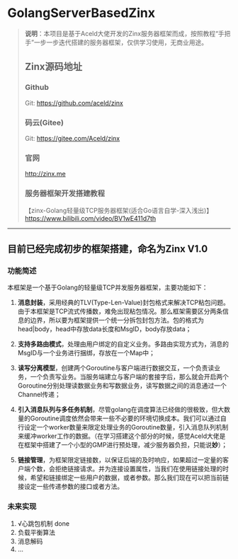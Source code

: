 # GolangServerBasedZinx

> **说明**：本项目是基于Aceld大佬开发的Zinx服务器框架而成，按照教程“手把手”一步一步迭代搭建的服务器框架，仅供学习使用，无商业用途。
> ## Zinx源码地址
> ### Github
> Git: https://github.com/aceld/zinx
> ### 码云(Gitee)
> Git: https://gitee.com/Aceld/zinx
> ### 官网
> http://zinx.me
> ### 服务器框架开发搭建教程
> 【zinx-Golang轻量级TCP服务器框架(适合Go语言自学-深入浅出)】 
> https://www.bilibili.com/video/BV1wE411d7th

---
## 目前已经完成初步的框架搭建，命名为Zinx V1.0
### 功能简述

本框架是一个基于Golang的轻量级TCP并发服务器框架，主要功能如下：

1. **消息封装**，采用经典的TLV(Type-Len-Value)封包格式来解决TCP粘包问题。由于本框架是TCP流式传播数，难免出现粘包情况。那么框架需要区分两条信息的边界，所以要为框架提供一个统一分拆包封包方法。包的格式为head|body，head中存放data长度和MsgID，body存放data；

2. **支持多路由模式**，处理由用户绑定的自定义业务。多路由实现方式为，消息的MsgID与一个业务进行捆绑，存放在一个Map中；

3. **读写分离模型**，创建两个Goroutine与客户端进行数据交互，一个负责读业务，一个负责写业务。当服务端建立与客户端的套接字后，那么就会开启两个Goroutine分别处理读数据业务和写数据业务，读写数据之间的消息通过一个Channel传递；

4. **引入消息队列与多任务机制**，尽管golang在调度算法已经做的很极致，但大数量的Goroutine调度依然会带来一些不必要的环境切换成本。我们可以通过自行设定一个worker数量来限定处理业务的Goroutine数量，引入消息队列机制来缓冲worker工作的数据。（在学习搭建这个部分的时候，感觉Aceld大佬是在框架中搭建了一个小型的GMP进行预处理，减少服务器负担，只能说**妙**）；

5. **链接管理**，为框架限定链接数，以保证后端的及时响应，如果超过一定量的客户端个数，会拒绝链接请求。并为连接设置属性，当我们在使用链接处理的时候，希望和链接绑定一些用户的数据，或者参数。那么我们现在可以把当前链接设定一些传递参数的接口或者方法。

### 未来实现
1. √心跳包机制 done
2. 负载平衡算法
3. 消息解码
4. ...
